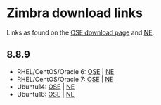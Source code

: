 # Zimbra download links

Links as found on the [OSE download page](https://www.zimbra.com/downloads/zimbra-collaboration-open-source/) 
and [NE](https://www.zimbra.com/downloads/zimbra-collaboration/).

## 8.8.9

* RHEL/CentOS/Oracle 6: [OSE](https://files.zimbra.com/downloads/8.8.9_GA/zcs-8.8.9_GA_2055.RHEL6_64.20180703080917.tgz) 
    | [NE](https://files.zimbra.com/downloads/8.8.9_GA/zcs-NETWORK-8.8.9_GA_2055.RHEL6_64.20180703080917.tgz)
* RHEL/CentOS/Oracle 7: [OSE](https://files.zimbra.com/downloads/8.8.9_GA/zcs-8.8.9_GA_2055.RHEL7_64.20180703080917.tgz) 
    | [NE](https://files.zimbra.com/downloads/8.8.9_GA/zcs-NETWORK-8.8.9_GA_2055.RHEL7_64.20180703080917.tgz)
* Ubuntu14: [OSE](https://files.zimbra.com/downloads/8.8.9_GA/zcs-8.8.9_GA_2055.UBUNTU14_64.20180703080917.tgz) 
    | [NE](https://files.zimbra.com/downloads/8.8.9_GA/zcs-NETWORK-8.8.9_GA_2055.UBUNTU14_64.20180703080917.tgz)
* Ubuntu16: [OSE](https://files.zimbra.com/downloads/8.8.9_GA/zcs-8.8.9_GA_2055.UBUNTU16_64.20180703080917.tgz) 
    | [NE](https://files.zimbra.com/downloads/8.8.9_GA/zcs-NETWORK-8.8.9_GA_2055.UBUNTU16_64.20180703080917.tgz)

